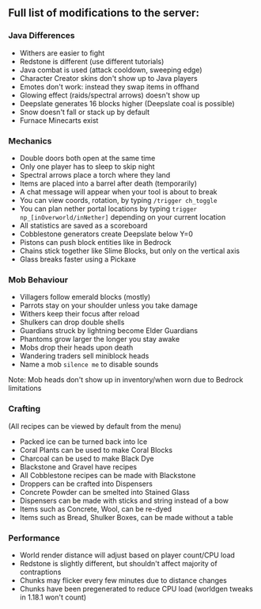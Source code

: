 ## Full list of modifications to the server:

### Java Differences
- Withers are easier to fight
- Redstone is different (use different tutorials)
- Java combat is used (attack cooldown, sweeping edge)
- Character Creator skins don't show up to Java players
- Emotes don't work: instead they swap items in offhand
- Glowing effect (raids/spectral arrows) doesn't show up
- Deepslate generates 16 blocks higher (Deepslate coal is possible)
- Snow doesn't fall or stack up by default
- Furnace Minecarts exist

### Mechanics
- Double doors both open at the same time
- Only one player has to sleep to skip night
- Spectral arrows place a torch where they land
- Items are placed into a barrel after death (temporarily)
- A chat message will appear when your tool is about to break
- You can view coords, rotation, by typing `/trigger ch_toggle`
- You can plan nether portal locations by typing `trigger np_[inOverworld/inNether]` depending on your current location
- All statistics are saved as a scoreboard
- Cobblestone generators create Deepslate below Y=0
- Pistons can push block entities like in Bedrock
- Chains stick together like Slime Blocks, but only on the vertical axis
- Glass breaks faster using a Pickaxe

### Mob Behaviour
- Villagers follow emerald blocks (mostly)
- Parrots stay on your shoulder unless you take damage
- Withers keep their focus after reload
- Shulkers can drop double shells
- Guardians struck by lightning become Elder Guardians
- Phantoms grow larger the longer you stay awake
- Mobs drop their heads upon death
- Wandering traders sell miniblock heads
- Name a mob `silence me` to disable sounds

Note: Mob heads don't show up in inventory/when worn due to Bedrock limitations


### Crafting
 (All recipes can be viewed by default from the menu)
- Packed ice can be turned back into Ice
- Coral Plants can be used to make Coral Blocks
- Charcoal can be used to make Black Dye
- Blackstone and Gravel have recipes
- All Cobblestone recipes can be made with Blackstone
- Droppers can be crafted into Dispensers
- Concrete Powder can be smelted into Stained Glass
- Dispensers can be made with sticks and string instead of a bow
- Items such as Concrete, Wool, can be re-dyed
- Items such as Bread, Shulker Boxes, can be made without a table

### Performance
- World render distance will adjust based on player count/CPU load
- Redstone is slightly different, but shouldn't affect majority of contraptions
- Chunks may flicker every few minutes due to distance changes
- Chunks have been pregenerated to reduce CPU load (worldgen tweaks in 1.18.1 won't count)
